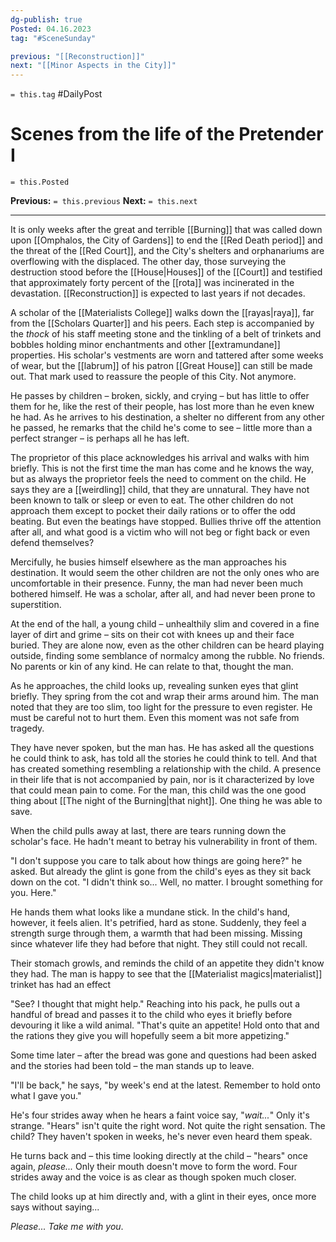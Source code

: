 ```yaml
---
dg-publish: true
Posted: 04.16.2023
tag: "#SceneSunday"

previous: "[[Reconstruction]]"
next: "[[Minor Aspects in the City]]"
---
```

`= this.tag` #DailyPost 
# Scenes from the life of the Pretender I
`= this.Posted`

**Previous:** `= this.previous`
**Next:** `= this.next`

---

It is only weeks after the great and terrible [[Burning]] that was called down upon [[Omphalos, the City of Gardens]] to end the [[Red Death period]] and the threat of the [[Red Court]], and the City's shelters and orphanariums are overflowing with the displaced. The other day, those surveying the destruction stood before the [[House|Houses]] of the [[Court]] and testified that approximately forty percent of the [[rota]] was incinerated in the devastation. [[Reconstruction]] is expected to last years if not decades.

A scholar of the [[Materialists College]] walks down the [[rayas|raya]], far from the [[Scholars Quarter]] and his peers. Each step is accompanied by the *thock* of his staff meeting stone and the tinkling of a belt of trinkets and bobbles holding minor enchantments and other [[extramundane]] properties. His scholar's vestments are worn and tattered after some weeks of wear, but the [[labrum]] of his patron [[Great House]] can still be made out. That mark used to reassure the people of this City. Not anymore.

He passes by children – broken, sickly, and crying – but has little to offer them for he, like the rest of their people, has lost more than he even knew he had. As he arrives to his destination, a shelter no different from any other he passed, he remarks that the child he's come to see – little more than a perfect stranger – is perhaps all he has left.

The proprietor of this place acknowledges his arrival and walks with him briefly. This is not the first time the man has come and he knows the way, but as always the proprietor feels the need to comment on the child. He says they are a [[weirdling]] child, that they are unnatural. They have not been known to talk or sleep or even to eat. The other children do not approach them except to pocket their daily rations or to offer the odd beating. But even the beatings have stopped. Bullies thrive off the attention after all, and what good is a victim who will not beg or fight back or even defend themselves?

Mercifully, he busies himself elsewhere as the man approaches his destination. It would seem the other children are not the only ones who are uncomfortable in their presence. Funny, the man had never been much bothered himself. He was a scholar, after all, and had never been prone to superstition.

At the end of the hall, a young child – unhealthily slim and covered in a fine layer of dirt and grime – sits on their cot with knees up and their face buried. They are alone now, even as the other children can be heard playing outside, finding some semblance of normalcy among the rubble. No friends. No parents or kin of any kind. He can relate to that, thought the man.

As he approaches, the child looks up, revealing sunken eyes that glint briefly. They spring from the cot and wrap their arms around him. The man noted that they are too slim, too light for the pressure to even register. He must be careful not to hurt them. Even this moment was not safe from tragedy.

They have never spoken, but the man has. He has asked all the questions he could think to ask, has told all the stories he could think to tell. And that has created something resembling a relationship with the child. A presence in their life that is not accompanied by pain, nor is it characterized by love that could mean pain to come. For the man, this child was the one good thing about [[The night of the Burning|that night]]. One thing he was able to save.

When the child pulls away at last, there are tears running down the scholar's face. He hadn't meant to betray his vulnerability in front of them.

"I don't suppose you care to talk about how things are going here?" he asked. But already the glint is gone from the child's eyes as they sit back down on the cot. "I didn't think so... Well, no matter. I brought something for you. Here."

He hands them what looks like a mundane stick. In the child's hand, however, it feels alien. It's petrified, hard as stone. Suddenly, they feel a strength surge through them, a warmth that had been missing. Missing since whatever life they had before that night. They still could not recall.

Their stomach growls, and reminds the child of an appetite they didn't know they had. The man is happy to see that the [[Materialist magics|materialist]] trinket has had an effect

"See? I thought that might help." Reaching into his pack, he pulls out a handful of bread and passes it to the child who eyes it briefly before devouring it like a wild animal. "That's quite an appetite! Hold onto that and the rations they give you will hopefully seem a bit more appetizing."

Some time later – after the bread was gone and questions had been asked and the stories had been told – the man stands up to leave.

"I'll be back," he says, "by week's end at the latest. Remember to hold onto what I gave you."

He's four strides away when he hears a faint voice say, "*wait...*" Only it's strange. "Hears" isn't quite the right word. Not quite the right sensation. The child? They haven't spoken in weeks, he's never even heard them speak.

He turns back and – this time looking directly at the child – "hears" once again, *please...* Only their mouth doesn't move to form the word. Four strides away and the voice is as clear as though spoken much closer.

The child looks up at him directly and, with a glint in their eyes, once more says without saying...

*Please... Take me with you*.
